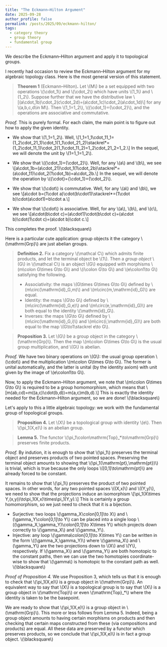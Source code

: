 ```yaml
---
title: "The Eckmann–Hilton Argument"
date: 2025-09-28
author_profile: false
permalink: /posts/2025/09/eckmann-hilton/
tags:
  - category theory
  - group theory
  - fundamental group
---
```


We describe the Eckmann–Hilton argument and apply it to topological groups.

I recently had occasion to review the Eckmann–Hilton argument for my algebraic topology class. Here is the most general version of this statement.
> **Theorem 1** (Eckmann–Hilton)**.**
Let \\(M\\\) be a set equipped with two operations \\(\cdot_1\\) and \\(\cdot_2\\) which have units \\(1_1\\) and \\(1_2\\). Suppose further that we have the distributive law
\\[(a\cdot_1b)\cdot_2(c\cdot_2d)=(a\cdot_1c)\cdot_2(a\cdot_1d)\\]
for any \\(a,b,c,d\in M\\). Then \\(1_1=1_2\\), \\({\cdot_1}={\cdot_2}\\), and the operations are associative and commutative.

*Proof.*
This is purely formal. For each claim, the main point is to figure out how to apply the given identity.
- We show that \\(1_1=1_2\\). Well,
\\[1\_1=1\_1\cdot\_11\_1=(1\_2\cdot\_21\_1)\cdot\_1(1\_1\cdot\_21\_2)\stackrel\*=(1\_2\cdot\_11\_1)\cdot\_2(1\_1\cdot\_11\_2)=1\_2\cdot\_21\_2=1\_2.\\]
In the sequel, we will denote the unit by \\(1=1\_1=1\_2\\).

- We show that \\({\cdot\_1}={\cdot\_2}\\). Well, for any \\(a\\) and \\(b\\), we see
\\[a\cdot\_1b=(a\cdot\_21)\cdot\_1(1\cdot\_2b)\stackrel\*=(a\cdot\_11)\cdot\_2(1\cdot\_1b)=a\cdot\_2b.\\]
In the sequel, we will denote the operation by \\({\cdot}={\cdot\_1}={\cdot\_2}\\).

- We show that \\(\cdot\\) is commutative. Well, for any \\(a\\) and \\(b\\), we see
\\[a\cdot b=(1\cdot a)\cdot(b\cdot1)\stackrel\*=(1\cdot b)\cdot(a\cdot1)=b\cdot a.\\]

- We show that \\(\cdot\\) is associative. Well, for any \\(a\\), \\(b\\), and \\(c\\), we see
\\[a\cdot(b\cdot c)=(a\cdot1)\cdot(b\cdot c)=(a\cdot b)\cdot(1\cdot c)=(a\cdot b)\cdot c.\\]

This completes the proof.
\\(\blacksquare\\)

Here is a particular cute application: group objects it the category \\(\mathrm{Grp}\\) are just abelian groups.

> **Definition 2.**
Fix a category \\(\mathcal C\\) which admits finite products, and let the terminal object be \\(1\\). Then a *group object* \\(G\\) in \\(\mathcal C\\) is an object \\(G\\) equipped with morphisms \\(m\colon G\times G\to G\\) and \\(i\colon G\to G\\) and \\(e\colon1\to G\\) satisfying the following.
> - Associativity: the maps \\(G\times G\times G\to G\\) defined by \\(m\circ(\mathrm{id}_G,m)\\) and \\(m\circ(m,\mathrm{id}_G)\\) are equal.
> - Identity: the maps \\(G\to G\\) defined by \\(m\circ(\mathrm{id}_G,e)\\) and \\(m\circ(e,\mathrm{id}_G)\\) are both equal to the identity \\(\mathrm{id}_G\\).
> - Inverses: the maps \\(G\to G\\) defined by \\(m\circ(\mathrm{id}_G,i)\\) and \\(m\circ(i,\mathrm{id}_G)\\) are both equal to the map \\(G\to1\stackrel e\to G\\).

> **Proposition 3.**
Let \\(G\\) be a group object in the category \\(\mathrm{Grp}\\). Then the map \\(m\colon G\times G\to G\\) is the usual group multiplication, and \\(G\\) is abelian.

*Proof.* We have two binary operations on \\(G\\): the usual group operation \\(\cdot\\) and the multiplication \\(m\colon G\times G\to G\\). The former is unital automatically, and the latter is unital (by the identity axiom) with unit given by the image of \\(e\colon1\to G\\).

Now, to apply the Eckmann–Hilton argument, we note that \\(m\colon G\times G\to G\\) is required to be a group homomorphism, which means that
\\[m(ab,cd)=m((a,c)\cdot(b,d))=m(a,c)m(b,d).\\]
This is exactly the identity needed for the Eckmann–Hilton argument, so we are done!
\\(\blacksquare\\)

Let's apply to this a little algebraic topology: we work with the fundamental group of topological groups.

> **Proposition 4.**
Let \\(X\\) be a topological group with identity \\(e\\). Then \\(\pi_1(X,e)\\) is an abelian group.

> **Lemma 5.**
The functor \\(\pi_1\colon\mathrm{Top}_*\to\mathrm{Grp}\\) preserves finite products.

*Proof.*
By indution, it is enough to show that \\(\pi_1\\) preserves the terminal object and preserves products of two pointed spaces. Preserving the terminal object amounts to showing that \\(\pi_1(\mathrm{pt},\mathrm{pt})\\) is trivial, which is true because the only loops \\([0,1]\to\mathrm{pt}\\) are already forced to be constant.

It remains to show that \\(\pi_1\\) preserves the product of two pointed spaces. In other words, for any two pointed spaces \\((X,x)\\) and \\((Y,y)\\), we need to show that the projections induce an isomorphism
\\[\pi_1(X\times Y,(x,y))\to\pi_1(X,x)\times\pi_1(Y,y).\\]
This is certainly a group homomorphism, so we just need to check that it is a bijection. 
- Surjective: two loops \\(\gamma_X\colon[0,1]\to X\\) and \\(\gamma_Y\colon[0,1]\to Y\\) can be placed into a single loop \\((\gamma_X,\gamma_Y)\colon[0,1]\to X\times Y\\) which projects down correctly to \\(\gamma_X\\) and \\(\gamma_Y\\).
- Injective: any loop \\(\gamma\colon[0,1]\to X\times Y\\) can be written in the form \\((\gamma_X,\gamma_Y)\\) where \\(\gamma_X\\) and \\(\gamma_Y\\) are the two projections down to \\(X\\) and \\(Y\\), respectively. If \\(\gamma_X\\) and \\(\gamma_Y\\) are both homotopic to the constant paths, then we can use the two homotopies coordinate-wise to show that \\(\gamma\\) is homotopic to the constant path as well.
\\(\blacksquare\\)

*Proof of Proposition 4.*
We use Proposition 3, which tells us that it is enough to check that \\(\pi_1(X,e)\\) is a group object in \\(\mathrm{Grp}\\). An equivalent way to say that \\(X\\) is a topological group is to say that \\(X\\) is a group object in \\(\mathrm{Top}\\) or even \\(\mathrm{Top}_*\\) where the identity is taken to be the basepoint.

We are ready to show that \\(\pi_1(X,e)\\) is a group object in \\(\mathrm{Grp}\\). This more or less follows from Lemma 5. Indeed, being a group object amounts to having certain morphisms on products and then checking that certain maps constructed from these (via compositions and products) are equal. All these data are preserved by a functor which preserves products, so we conclude that \\(\pi_1(X,e)\\) is in fact a group object.
\\(\blacksquare\\)